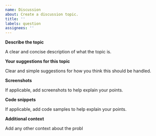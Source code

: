 ```yaml
---
name: Discussion
about: Create a discussion topic.
title: ''
labels: question
assignees: ''
---
```


**Describe the topic**

A clear and concise description of what the topic is.

**Your suggestions for this topic**

Clear and simple suggestions for how you think this should be handled.

**Screenshots**

If applicable, add screenshots to help explain your points.

**Code snippets**

If applicable, add code samples to help explain your points.

**Additional context**

Add any other context about the probl
